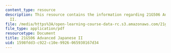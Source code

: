 ```yaml
---
content_type: resource
description: This resource contains the information regarding 21G506 Advanced Japanese
  II.
file: /media/https%3A/open-learning-course-data-rc.s3.amazonaws.com/21g-506-advanced-japanese-ii-spring-2005/1598fdd3c922c10e9926065930167d34_MIT21G_506S05_506hw1.pdf
file_type: application/pdf
resourcetype: Document
title: 21G506 Advanced Japanese II
uid: 1598fdd3-c922-c10e-9926-065930167d34
---
```

